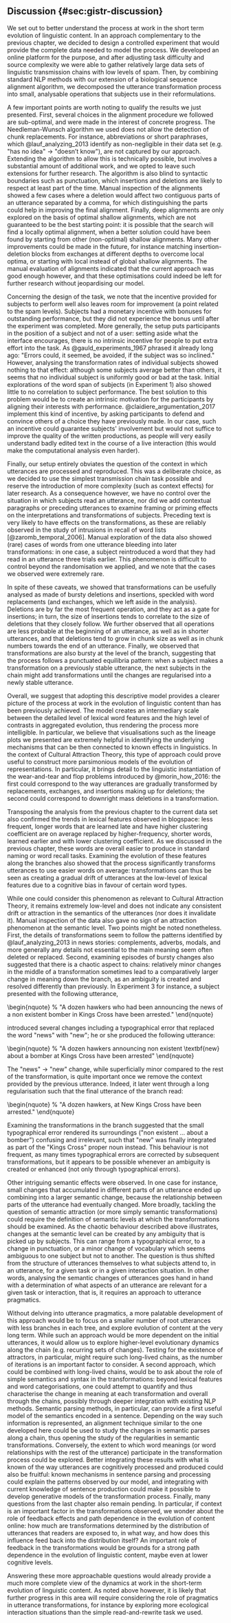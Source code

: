 ## Discussion {#sec:gistr-discussion}

We set out to better understand the process at work in the short term evolution of linguistic content.
In an approach complementary to the previous chapter, we decided to design a controlled experiment that would provide the complete data needed to model the process.
We developed an online platform for the purpose, and after adjusting task difficulty and source complexity we were able to gather relatively large data sets of linguistic transmission chains with low levels of spam.
Then, by combining standard NLP methods with our extension of a biological sequence alignment algorithm, we decomposed the utterance transformation process into small, analysable operations that subjects use in their reformulations.

A few important points are worth noting to qualify the results we just presented.
First, several choices in the alignment procedure we followed are sub-optimal, and were made in the interest of concrete progress.
The Needleman-Wunsch algorithm we used does not allow the detection of chunk replacements.
For instance, abbreviations or short paraphrases, which @lauf_analyzing_2013 identify as non-negligible in their data set (e.g. "has no idea" $\rightarrow$ "doesn’t know"), are not captured by our approach.
Extending the algorithm to allow this is technically possible, but involves a substantial amount of additional work, and we opted to leave such extensions for further research.
The algorithm is also blind to syntactic boundaries such as punctuation, which insertions and deletions are likely to respect at least part of the time.
Manual inspection of the alignments showed a few cases where a deletion would affect two contiguous parts of an utterance separated by a comma, for which distinguishing the parts could help in improving the final alignment.
Finally, deep alignments are only explored on the basis of optimal shallow alignments, which are not guaranteed to be the best starting point:
it is possible that the search will find a locally optimal alignment, when a better solution could have been found by starting from other (non-optimal) shallow alignments.
Many other improvements could be made in the future, for instance matching insertion-deletion blocks from exchanges at different depths to overcome local optima, or starting with local instead of global shallow alignments.
The manual evaluation of alignments indicated that the current approach was good enough however, and that these optimisations could indeed be left for further research without jeopardising our model.

Concerning the design of the task, we note that the incentive provided for subjects to perform well also leaves room for improvement (a point related to the spam levels).
Subjects had a monetary incentive with bonuses for outstanding performance, but they did not experience the bonus until after the experiment was completed.
More generally, the setup puts participants in the position of a subject and not of a user:
setting aside what the interface encourages, there is no intrinsic incentive for people to put extra effort into the task.
As @gauld_experiments_1967 phrased it already long ago:
"Errors could, it seemed, be avoided, if the subject was so inclined."
However, analysing the transformation rates of individual subjects showed nothing to that effect:
although some subjects average better than others, it seems that no individual subject is uniformly good or bad at the task.
Initial explorations of the word span of subjects (in Experiment 1) also showed little to no correlation to subject performance.
The best solution to this problem would be to create an intrinsic motivation for the participants by aligning their interests with performance.
@claidiere_argumentation_2017 implement this kind of incentive, by asking participants to defend and convince others of a choice they have previously made.
In our case, such an incentive could guarantee subjects' involvement but would not suffice to improve the quality of the written productions, as people will very easily understand badly edited text in the course of a live interaction (this would make the computational analysis even harder).

Finally, our setup entirely obviates the question of the context in which utterances are processed and reproduced.
This was a deliberate choice, as we decided to use the simplest transmission chain task possible and reserve the introduction of more complexity (such as context effects) for later research.
As a consequence however, we have no control over the situation in which subjects read an utterance, nor did we add contextual paragraphs or preceding utterances to examine framing or priming effects on the interpretations and transformations of subjects.
Preceding text is very likely to have effects on the transformations, as these are reliably observed in the study of intrusions in recall of word lists [@zaromb_temporal_2006].
Manual exploration of the data also showed (rare) cases of words from one utterance bleeding into later transformations:
in one case, a subject reintroduced a word that they had read in an utterance three trials earlier.
This phenomenon is difficult to control beyond the randomisation we applied, and we note that the cases we observed were extremely rare.

In spite of these caveats, we showed that transformations can be usefully analysed as made of bursty deletions and insertions, speckled with word replacements (and exchanges, which we left aside in the analysis).
Deletions are by far the most frequent operation, and they act as a gate for insertions;
in turn, the size of insertions tends to correlate to the size of deletions that they closely follow.
We further observed that all operations are less probable at the beginning of an utterance, as well as in shorter utterances, and that deletions tend to grow in chunk size as well as in chunk numbers towards the end of an utterance.
Finally, we observed that transformations are also bursty at the level of the branch, suggesting that the process follows a punctuated equilibria pattern:
when a subject makes a transformation on a previously stable utterance, the next subjects in the chain might add transformations until the changes are regularised into a newly stable utterance.

Overall, we suggest that adopting this descriptive model provides a clearer picture of the process at work in the evolution of linguistic content than has been previously achieved.
The model creates an intermediary scale between the detailed level of lexical word features and the high level of contrasts in aggregated evolution, thus rendering the process more intelligible.
In particular, we believe that visualisations such as the lineage plots we presented are extremely helpful in identifying the underlying mechanisms that can be then connected to known effects in linguistics.
In the context of Cultural Attraction Theory, this type of approach could prove useful to construct more parsimonious models of the evolution of representations.
In particular, it brings detail to the linguistic instantiation of the wear-and-tear and flop problems introduced by @morin_how_2016:
the first could correspond to the way utterances are gradually transformed by replacements, exchanges, and insertions making up for deletions;
the second could correspond to downright mass deletions in a transformation.

Transposing the analysis from the previous chapter to the current data set also confirmed the trends in lexical features observed in blogspace:
less frequent, longer words that are learned late and have higher clustering coefficient are on average replaced by higher-frequency, shorter words, learned earlier and with lower clustering coefficient.
As we discussed in the previous chapter, these words are overall easier to produce in standard naming or word recall tasks.
Examining the evolution of these features along the branches also showed that the process significantly transforms utterances to use easier words on average:
transformations can thus be seen as creating a gradual drift of utterances at the low-level of lexical features due to a cognitive bias in favour of certain word types.

While one could consider this phenomenon as relevant to Cultural Attraction Theory, it remains extremely low-level and does not indicate any consistent drift or attraction in the semantics of the utterances (nor does it invalidate it).
Manual inspection of the data also gave no sign of an attraction phenomenon at the semantic level.
Two points might be noted nonetheless.
First, the details of transformations seem to follow the patterns identified by @lauf_analyzing_2013 in news stories:
complements, adverbs, modals, and more generally any details not essential to the main meaning seem often deleted or replaced.
Second, examining episodes of bursty changes also suggested that there is a chaotic aspect to chains:
relatively minor changes in the middle of a transformation sometimes lead to a comparatively larger change in meaning down the branch, as an ambiguity is created and resolved differently than previously.
In Experiment 3 for instance, a subject presented with the following utterance,

\begin{nquote} % <!-- #545 -->
  "A dozen hawkers who had been announcing the news of a non existent bomber in Kings Cross have been arrested."
\end{nquote}

introduced several changes including a typographical error that replaced the word "news" with "new";
he or she produced the following utterance:

\begin{nquote} % <!-- #907 -->
  "A dozen hawkers announcing non existent \textbf{new} about a bomber at Kings Cross have been arrested"
\end{nquote}

The "news" $\rightarrow$ "new" change, while superficially minor compared to the rest of the transformation, is quite important once we remove the context provided by the previous utterance.
Indeed, it later went through a long regularisation such that the final utterance of the branch read:

\begin{nquote} % <!-- #1847 -->
  "A dozen hawkers, at New Kings Cross have been arrested."
\end{nquote}

Examining the transformations in the branch suggested that the small typographical error rendered its surroundings ("non existent ... about a bomber") confusing and irrelevant, such that "new" was finally integrated as part of the "Kings Cross" proper noun instead.
This behaviour is not frequent, as many times typographical errors are corrected by subsequent transformations, but it appears to be possible whenever an ambiguity is created or enhanced (not only through typographical errors).

Other intriguing semantic effects were observed.
In one case for instance, small changes that accumulated in different parts of an utterance ended up combining into a larger semantic change, because the relationship between parts of the utterance had eventually changed.
More broadly, tackling the question of semantic attraction (or more simply semantic transformations) could require the definition of semantic levels at which the transformations should be examined.
As the chaotic behaviour described above illustrates, changes at the semantic level can be created by any ambiguity that is picked up by subjects.
This can range from a typographical error, to a change in punctuation, or a minor change of vocabulary which seems ambiguous to one subject but not to another.
The question is thus shifted from the structure of utterances themselves to what subjects attend to, in an utterance, for a given task or in a given interaction situation.
In other words, analysing the semantic changes of utterances goes hand in hand with a determination of what aspects of an utterance are relevant for a given task or interaction, that is, it requires an approach to utterance pragmatics.

Without delving into utterance pragmatics, a more palatable development of this approach would be to focus on a smaller number of root utterances with less branches in each tree, and explore evolution of content at the very long term.
While such an approach would be more dependent on the initial utterances, it would allow us to explore higher-level evolutionary dynamics along the chain (e.g. recurring sets of changes).
Testing for the existence of attractors, in particular, might require such long-lived chains, as the number of iterations is an important factor to consider.
A second approach, which could be combined with long-lived chains, would be to ask about the role of simple semantics and syntax in the transformations:
beyond lexical features and word categorisations, one could attempt to quantify and thus characterise the change in meaning at each transformation and overall through the chains, possibly through deeper integration with existing NLP methods.
Semantic parsing methods, in particular, can provide a first useful model of the semantics encoded in a sentence.
Depending on the way such information is represented, an alignment technique similar to the one developed here could be used to study the changes in semantic parses along a chain, thus opening the study of the regularities in semantic transformations.
Conversely, the extent to which word meanings (or word relationships with the rest of the utterance) participate in the transformation process could be explored.
Better integrating these results with what is known of the way utterances are cognitively processed and produced could also be fruitful:
known mechanisms in sentence parsing and processing could explain the patterns observed by our model, and integrating with current knowledge of sentence production could make it possible to develop generative models of the transformation process.
Finally, many questions from the last chapter also remain pending.
In particular, if context is an important factor in the transformations observed, we wonder about the role of feedback effects and path dependence in the evolution of content online:
how much are transformations determined by the distribution of utterances that readers are exposed to, in what way, and how does this influence feed back into the distribution itself?
An important role of feedback in the transformations would be grounds for a strong path dependence in the evolution of linguistic content, maybe even at lower cognitive levels.

Answering these more approachable questions would already provide a much more complete view of the dynamics at work in the short-term evolution of linguistic content.
As noted above however, it is likely that further progress in this area will require considering the role of pragmatics in utterance transformations, for instance by exploring more ecological interaction situations than the simple read-and-rewrite task we used.

